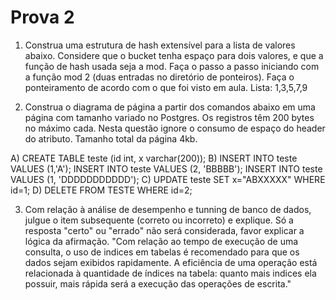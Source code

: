 # Prova 2
1) Construa uma estrutura de hash extensível para a lista de valores abaixo.
Considere que o bucket tenha espaço para dois valores, e que a função de hash usada seja a mod. Faça o passo a passo iniciando com a função mod 2 (duas entradas no diretório de ponteiros). Faça o ponteiramento de acordo com o que foi visto em aula.
Lista: 1,3,5,7,9

2) Construa o diagrama de página a partir dos comandos abaixo em uma página com tamanho variado no Postgres. Os registros têm 200 bytes no máximo cada. Nesta questão ignore o consumo de espaço do header do atributo. Tamanho total da página 4kb.

A) CREATE TABLE teste (id int, x varchar(200));
B) INSERT INTO teste VALUES (1,'A');
INSERT INTO teste VALUES (2, 'BBBBB');
INSERT INTO teste VALUES (1, 'DDDDDDDDDDD');
C) UPDATE teste SET x="ABXXXXX" WHERE id=1;
D) DELETE FROM TESTE WHERE id=2;

3) Com relação à análise de desempenho e tunning de banco de dados, julgue o item subsequente (correto ou incorreto) e explique. Só a resposta "certo" ou "errado" não será considerada, favor explicar a lógica da afirmação.
"Com relação ao tempo de execução de uma consulta, o uso de indices em tabelas é recomendado para que os dados sejam exibidos rapidamente. A eficiência de uma operação está relacionada à quantidade de índices na tabela: quanto mais indices ela possuir, mais rápida será a execução das operações de escrita."

